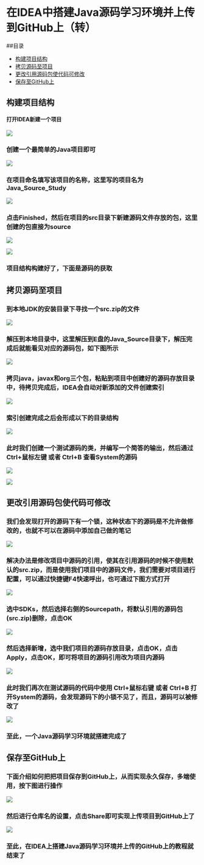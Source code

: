 # 在IDEA中搭建Java源码学习环境并上传到GitHub上（转）
##目录
* [构建项目结构](#构建项目结构)
* [拷贝源码至项目](#拷贝源码至项目)
* [更改引用源码包使代码可修改](#更改引用源码包使代码可修改)
* [保存至GitHub上](#保存至GitHub上)

## 构建项目结构
#### 打开IDEA新建一个项目
![](./imgs/1.png)
### 创建一个最简单的Java项目即可
![](./imgs/2.png)
### 在项目命名填写该项目的名称，这里写的项目名为Java_Source_Study
![](./imgs/3.png)
### 点击Finished，然后在项目的src目录下新建源码文件存放的包，这里创建的包直接为source
![](./imgs/4.png)

![](./imgs/5.png)
### 项目结构构建好了，下面是源码的获取

## 拷贝源码至项目
### 到本地JDK的安装目录下寻找一个src.zip的文件
![](./imgs/6.png)
### 解压到本地目录中，这里解压到E盘的Java_Source目录下，解压完成后就能看见对应的源码包，如下图所示
![](./imgs/7.png)
### 拷贝java，javax和org三个包，粘贴到项目中创建好的源码存放目录中，待拷贝完成后，IDEA会自动对新添加的文件创建索引
![](./imgs/8.png)
### 索引创建完成之后会形成以下的目录结构
![](./imgs/9.png)
### 此时我们创建一个测试源码的类，并编写一个简答的输出，然后通过 Ctrl+鼠标左键 或者 Ctrl+B 查看System的源码
![](./imgs/10.png)

![](./imgs/11.png)

## 更改引用源码包使代码可修改
### 我们会发现打开的源码下有一个锁，这种状态下的源码是不允许做修改的，也就不可以在源码中添加自己做的笔记
![](./imgs/12.png)
### 解决办法是修改项目中源码的引用，使其在引用源码的时候不使用默认的src.zip，而是使用我们项目中的源码文件，我们需要对项目进行配置，可以通过快捷键F4快速呼出，也可通过下图方式打开
![](./imgs/13.png)
### 选中SDKs，然后选择右侧的Sourcepath，将默认引用的源码包(src.zip)删除，点击OK
![](./imgs/14.png)
### 然后选择新增，选中我们项目的源码存放目录，点击OK，点击Apply，点击OK，即可将项目的源码引用改为项目内源码
![](./imgs/15.png)
### 此时我们再次在测试源码的代码中使用 Ctrl+鼠标右键 或者 Ctrl+B 打开System的源码，会发现源码下的小锁不见了，而且，源码可以被修改了
![](./imgs/16.png)
### 至此，一个Java源码学习环境就搭建完成了

## 保存至GitHub上
### 下面介绍如何把把项目保存到GitHub上，从而实现永久保存，多端使用，按下图进行操作
![](./imgs/17.png)
### 然后进行仓库名的设置，点击Share即可实现上传项目到GitHub上了
![](./imgs/18.png)
### 至此，在IDEA上搭建Java源码学习环境并上传的GitHub上的教程就结束了